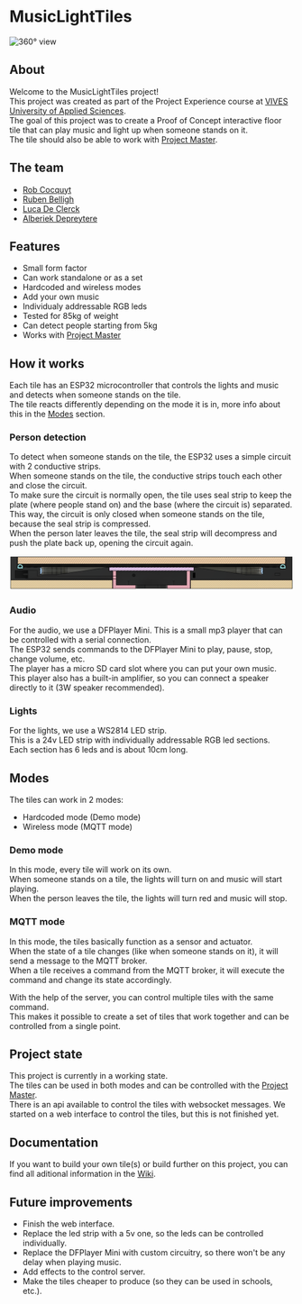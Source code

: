 # MusicLightTiles

![360° view](./img/360.gif)

## About

Welcome to the MusicLightTiles project!  
This project was created as part of the Project Experience course at [VIVES University of Applied Sciences](https://www.vives.be/en).  
The goal of this project was to create a Proof of Concept interactive floor tile that can play music and light up when someone stands on it.  
The tile should also be able to work with [Project Master](https://github.com/vives-project-xp/ProjectMaster).  

## The team

- [Rob Cocquyt](https://github.com/Robbedoes24)
- [Ruben Belligh](https://github.com/RubenBelligh)
- [Luca De Clerck](https://github.com/LucaClrk)
- [Alberiek Depreytere](https://github.com/AlberiekDepreytere)

## Features

- Small form factor
- Can work standalone or as a set
- Hardcoded and wireless modes
- Add your own music
- Individualy addressable RGB leds
- Tested for 85kg of weight
- Can detect people starting from 5kg
- Works with [Project Master](https://github.com/vives-project-xp/ProjectMaster)

## How it works

Each tile has an ESP32 microcontroller that controls the lights and music and detects when someone stands on the tile.  
The tile reacts differently depending on the mode it is in, more info about this in the [Modes](#modes) section.  

### Person detection

To detect when someone stands on the tile, the ESP32 uses a simple circuit with 2 conductive strips.  
When someone stands on the tile, the conductive strips touch each other and close the circuit.  
To make sure the circuit is normally open, the tile uses seal strip to keep the plate (where people stand on) and the base (where the circuit is) separated.  
This way, the circuit is only closed when someone stands on the tile, because the seal strip is compressed.  
When the person later leaves the tile, the seal strip will decompress and push the plate back up, opening the circuit again.  

![Section View](./img/sectionview.png)

### Audio

For the audio, we use a DFPlayer Mini.
This is a small mp3 player that can be controlled with a serial connection.  
The ESP32 sends commands to the DFPlayer Mini to play, pause, stop, change volume, etc.  
The player has a micro SD card slot where you can put your own music.  
This player also has a built-in amplifier, so you can connect a speaker directly to it (3W speaker recommended).  

### Lights

For the lights, we use a WS2814 LED strip.  
This is a 24v LED strip with individually addressable RGB led sections.  
Each section has 6 leds and is about 10cm long.  

## Modes

The tiles can work in 2 modes:

- Hardcoded mode (Demo mode)
- Wireless mode (MQTT mode)

### Demo mode

In this mode, every tile will work on its own.  
When someone stands on a tile, the lights will turn on and music will start playing.  
When the person leaves the tile, the lights will turn red  and music will stop.  

### MQTT mode

In this mode, the tiles basically function as a sensor and actuator.  
When the state of a tile changes (like when someone stands on it), it will send a message to the MQTT broker.  
When a tile receives a command from the MQTT broker, it will execute the command and change its state accordingly.  

With the help of the server, you can control multiple tiles with the same command.  
This makes it possible to create a set of tiles that work together and can be controlled from a single point.  

## Project state

This project is currently in a working state.  
The tiles can be used in both modes and can be controlled with the [Project Master](https://github.com/vives-project-xp/ProjectMaster).  
There is an api available to control the tiles with websocket messages.
We started on a web interface to control the tiles, but this is not finished yet.

## Documentation

If you want to build your own tile(s) or build further on this project, you can find all aditional information in the [Wiki](https://github.com/vives-project-xp/MusicLightTiles/wiki).    

## Future improvements

- Finish the web interface.
- Replace the led strip with a 5v one, so the leds can be controlled individually.
- Replace the DFPlayer Mini with custom circuitry, so there won't be any delay when playing music.
- Add effects to the control server.
- Make the tiles cheaper to produce (so they can be used in schools, etc.).

